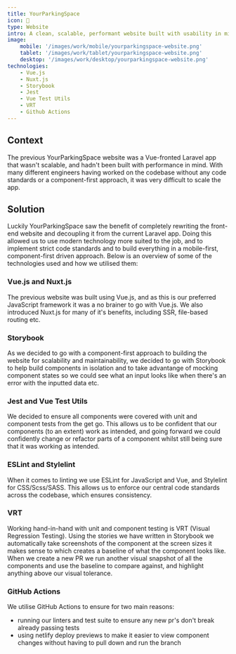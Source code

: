 ```yaml
---
title: YourParkingSpace
icon: 🚗
type: Website
intro: A clean, scalable, performant website built with usability in mind.
image:
    mobile: '/images/work/mobile/yourparkingspace-website.png'
    tablet: '/images/work/tablet/yourparkingspace-website.png'
    desktop: '/images/work/desktop/yourparkingspace-website.png'
technologies:
    - Vue.js
    - Nuxt.js
    - Storybook
    - Jest
    - Vue Test Utils
    - VRT
    - Github Actions
---
```


## Context
The previous YourParkingSpace website was a Vue-fronted Laravel app that wasn't scalable, and hadn't been built with performance in mind. With many different engineers having worked on the codebase without any code standards or a component-first approach, it was very difficult to scale the app.

## Solution
Luckily YourParkingSpace saw the benefit of completely rewriting the front-end website and decoupling it from the current Laravel app. Doing this allowed us to use modern technology more suited to the job, and to implement strict code standards and to build everything in a mobile-first, component-first driven approach. Below is an overview of some of the technologies used and how we utilised them:

### Vue.js and Nuxt.js
The previous website was built using Vue.js, and as this is our preferred JavaScript framework it was a no brainer to go with Vue.js. We also introduced Nuxt.js for many of it's benefits, including SSR, file-based routing etc.

### Storybook
As we decided to go with a component-first approach to building the website for scalability and maintainability, we decided to go with Storybook to help build components in isolation and to take advantange of mocking component states so we could see what an input looks like when there's an error with the inputted data etc.

### Jest and Vue Test Utils
We decided to ensure all components were covered with unit and component tests from the get go. This allows us to be confident that our components (to an extent) work as intended, and going forward we could confidently change or refactor parts of a component whilst still being sure that it was working as intended.

### ESLint and Stylelint
When it comes to linting we use ESLint for JavaScript and Vue, and Stylelint for CSS/Scss/SASS. This allows us to enforce our central code standards across the codebase, which ensures consistency.

### VRT
Working hand-in-hand with unit and component testing is VRT (Visual Regression Testing). Using the stories we have written in Storybook we automatically take screenshots of the component at the screen sizes it makes sense to which creates a baseline of what the component looks like. When we create a new PR we run another visual snapshot of all the components and use the baseline to compare against, and highlight anything above our visual tolerance.

### GitHub Actions
We utilise GitHub Actions to ensure for two main reasons:
- running our linters and test suite to ensure any new pr's don't break already passing tests
- using netlify deploy previews to make it easier to view component changes without having to pull down and run the branch

